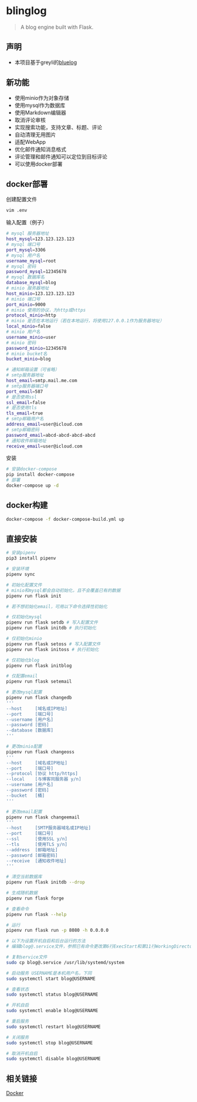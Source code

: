 # blinglog
> A blog engine built with Flask.

## 声明
- 本项目基于greyli的[bluelog](https://github.com/greyli/bluelog)

## 新功能
- 使用minio作为对象存储
- 使用mysql作为数据库
- 使用Markdown编辑器
- 取消评论审核
- 实现搜索功能，支持文章、标题、评论
- 自动清理无用图片
- 适配WebApp
- 优化邮件通知消息格式
- 评论管理和邮件通知可以定位到目标评论
- 可以使用docker部署

## docker部署
创建配置文件
```sh
vim .env
```

输入配置（例子）
```sh
# mysql 服务器地址
host_mysql=123.123.123.123
# mysql 端口号
port_mysql=3306
# mysql 用户名
username_mysql=root
# mysql 密码
password_mysql=12345678
# mysql 数据库名
database_mysql=blog
# minio 服务器地址
host_minio=123.123.123.123
# minio 端口号
port_minio=9000
# minio 使用的协议，为http或https
protocol_minio=http
# minio 是否在本地运行（若在本地运行，将使用127.0.0.1作为服务器地址）
local_minio=false
# minio 用户名
username_minio=user
# minio 密码
password_minio=12345678
# minio bucket名
bucket_minio=blog

# 通知邮箱设置（可省略）
# smtp服务器地址
host_email=smtp.mail.me.com
# smtp服务器端口号
port_email=587
# 是否使用ssl
ssl_email=false
# 是否使用tls
tls_email=true
# smtp邮箱用户名
address_email=user@icloud.com
# smtp邮箱密码
password_email=abcd-abcd-abcd-abcd
# 通知收件邮箱地址
receive_email=user@icloud.com
```

安装
```sh
# 安装docker-compose
pip install docker-compose
# 部署
docker-compose up -d
```

## docker构建
```sh
docker-compose -f docker-compose-build.yml up
```

## 直接安装
```bash
# 安装pipenv
pip3 install pipenv

# 安装环境
pipenv sync

# 初始化配置文件
# minio和mysql都会自动初始化，且不会覆盖已有的数据
pipenv run flask init

# 若不想初始化email，可用以下命令选择性初始化

# 仅初始化mysql
pipenv run flask setdb # 写入配置文件
pipenv run flask initdb # 执行初始化

# 仅初始化minio
pipenv run flask setoss # 写入配置文件
pipenv run flask initoss # 执行初始化

# 仅初始化blog
pipenv run flask initblog

# 仅配置email
pipenv run flask setemail

# 更改mysql配置
pipenv run flask changedb
'''
--host     [域名或IP地址]
--port     [端口号]
--username [用户名]
--password [密码]
--database [数据库]
'''

# 更改minio配置
pipenv run flask changeoss
'''
--host     [域名或IP地址]
--port     [端口号]
--protocol [协议 http/https]
--local    [与博客同服务器 y/n]
--username [用户名]
--password [密码]
--bucket   [桶]
'''

# 更改email配置
pipenv run flask changeemail
'''
--host     [SMTP服务器域名或IP地址]
--port     [端口号]
--ssl      [使用SSL y/n]
--tls      [使用TLS y/n]
--address  [邮箱地址]
--password [邮箱密码]
--receive  [通知收件地址]
'''

# 清空当前数据库
pipenv run flask initdb --drop

# 生成随机数据
pipenv run flask forge

# 查看命令
pipenv run flask --help

# 运行
pipenv run flask run -p 8080 -h 0.0.0.0

# 以下为设置开机自启和后台运行的方法
# 编辑blog@.service文件，参照已有命令更改第6行ExecStart和第11行WorkingDirectory

# 复制service文件
sudo cp blog@.service /usr/lib/systemd/system

# 启动服务 USERNAME是本机用户名，下同
sudo systemctl start blog@USERNAME

# 查看状态
sudo systemctl status blog@USERNAME

# 开机自启
sudo systemctl enable blog@USERNAME

# 重启服务
sudo systemctl restart blog@USERNAME

# 关闭服务
sudo systemctl stop blog@USERNAME

# 取消开机自启
sudo systemctl disable blog@USERNAME
```

## 相关链接
[Docker](https://hub.docker.com/repository/docker/hlf01/blinglog/general)
